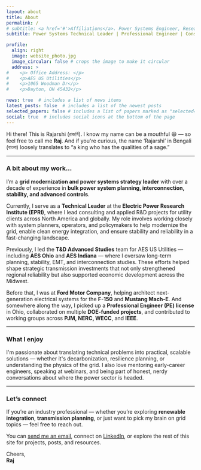 ```yaml
---
layout: about
title: About
permalink: /
# subtitle: <a href='#'>Affiliations</a>. Power Systems Engineer, Researcher, Applied Mathematician
subtitle: Power Systems Technical Leader | Professional Engineer | Consultant | Innovator  

profile:
  align: right
  image: website_photo.jpg
  image_circular: false # crops the image to make it circular
  address: >
#    <p> Office Address: </p>
#    <p>AES US Utilities</p>
#    <p>1065 Woodman Dr</p>
#    <p>Dayton, OH 45432</p>

news: true  # includes a list of news items
latest_posts: false  # includes a list of the newest posts
selected_papers: false # includes a list of papers marked as "selected={true}"
social: true  # includes social icons at the bottom of the page
---
```


Hi there! This is Rajarshi (রাজর্ষি). I know my name can be a mouthful 😄 — so feel free to call me **Raj**. And if you're curious, the name ‘Rajarshi’ in Bengali (বাংলা) loosely translates to “a king who has the qualities of a sage.”

---

### A bit about my work…

I’m a **grid modernization and power systems strategy leader** with over a decade of experience in **bulk power system planning, interconnection, stability, and advanced controls**.

Currently, I serve as a **Technical Leader** at the **Electric Power Research Institute (EPRI)**, where I lead consulting and applied R&D projects for utility clients across North America and globally. My role involves working closely with system planners, operators, and policymakers to help modernize the grid, enable clean energy integration, and ensure stability and reliability in a fast-changing landscape.

Previously, I led the **T&D Advanced Studies** team for AES US Utilities — including **AES Ohio** and **AES Indiana** — where I oversaw long-term planning, stability, EMT, and interconnection studies. These efforts helped shape strategic transmission investments that not only strengthened regional reliability but also supported economic development across the Midwest.

Before that, I was at **Ford Motor Company**, helping architect next-generation electrical systems for the **F-150** and **Mustang Mach-E**. And somewhere along the way, I picked up a **Professional Engineer (PE) license** in Ohio, collaborated on multiple **DOE-funded projects**, and contributed to working groups across **PJM, NERC, WECC**, and **IEEE**.

---

### What I enjoy

I'm passionate about translating technical problems into practical, scalable solutions — whether it's decarbonization, resilience planning, or understanding the physics of the grid. I also love mentoring early-career engineers, speaking at webinars, and being part of honest, nerdy conversations about where the power sector is headed.

---

### Let’s connect

If you’re an industry professional — whether you’re exploring **renewable integration**, **transmission planning**, or just want to pick my brain on grid topics — feel free to reach out.

You can [send me an email](mailto:contact@rajarshiroychowdhury.com), connect on [LinkedIn](https://www.linkedin.com/in/raj1729), or explore the rest of this site for projects, posts, and resources.

Cheers,  
**Raj**

 <!-- <p><a href="professional_service/">HTML Images</a></p> -->

<!-- Link to your favorite [subreddit](http://reddit.com). You can put a picture in, too. The code is already in, just name your picture `prof_pic.jpg` and put it in the `img/` folder. -->

<!-- Put your address / P.O. box / other info right below your picture. You can also disable any of these elements by editing `profile` property of the YAML header of your `_pages/about.md`. Edit `_bibliography/papers.bib` and Jekyll will render your [publications page](/al-folio/publications/) automatically. -->

<!-- Link to your social media connections, too. This theme is set up to use [Font Awesome icons](http://fortawesome.github.io/Font-Awesome/) and [Academicons](https://jpswalsh.github.io/academicons/), like the ones below. Add your Facebook, Twitter, LinkedIn, Google Scholar, or just disable all of them. -->
